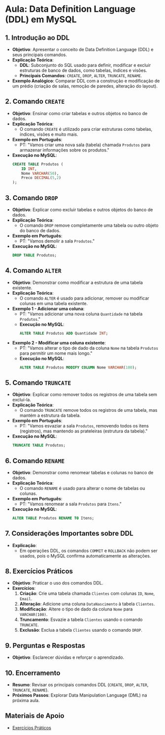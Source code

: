 # Aula: Data Definition Language (DDL) em MySQL

## 1. Introdução ao DDL
- **Objetivo**: Apresentar o conceito de Data Definition Language (DDL) e seus principais comandos.
- **Explicação Teórica**:
  - **DDL**: Subconjunto do SQL usado para definir, modificar e excluir estruturas de banco de dados, como tabelas, índices e visões.
  - **Principais Comandos**: `CREATE`, `DROP`, `ALTER`, `TRUNCATE`, `RENAME`.
- **Exemplo Analógico**: Comparar DDL com a construção e modificação de um prédio (criação de salas, remoção de paredes, alteração do layout).

## 2. Comando `CREATE`
- **Objetivo**: Ensinar como criar tabelas e outros objetos no banco de dados.
- **Explicação Teórica**:
  - O comando `CREATE` é utilizado para criar estruturas como tabelas, índices, visões e muito mais.
- **Exemplo em Português**:
  - PT: "Vamos criar uma nova sala (tabela) chamada `Produtos` para armazenar informações sobre os produtos."
- **Execução no MySQL**:
  ```sql
  CREATE TABLE Produtos (
      ID INT,
      Nome VARCHAR(50),
      Preco DECIMAL(5,2)
  );
  ```

## 3. Comando `DROP`
- **Objetivo**: Explicar como excluir tabelas e outros objetos do banco de dados.
- **Explicação Teórica**:
  - O comando `DROP` remove completamente uma tabela ou outro objeto do banco de dados.
- **Exemplo em Português**:
  - PT: "Vamos demolir a sala `Produtos`."
- **Execução no MySQL**:
  ```sql
  DROP TABLE Produtos;
  ```

## 4. Comando `ALTER`
- **Objetivo**: Demonstrar como modificar a estrutura de uma tabela existente.
- **Explicação Teórica**:
  - O comando `ALTER` é usado para adicionar, remover ou modificar colunas em uma tabela existente.
- **Exemplo 1 - Adicionar uma coluna**:
  - PT: "Vamos adicionar uma nova coluna `Quantidade` na tabela `Produtos`."
  - **Execução no MySQL**:
    ```sql
    ALTER TABLE Produtos ADD Quantidade INT;
    ```
- **Exemplo 2 - Modificar uma coluna existente**:
  - PT: "Vamos alterar o tipo de dado da coluna `Nome` na tabela `Produtos` para permitir um nome mais longo."
  - **Execução no MySQL**:
    ```sql
    ALTER TABLE Produtos MODIFY COLUMN Nome VARCHAR(100);
    ```

## 5. Comando `TRUNCATE`
- **Objetivo**: Explicar como remover todos os registros de uma tabela sem excluí-la.
- **Explicação Teórica**:
  - O comando `TRUNCATE` remove todos os registros de uma tabela, mas mantém a estrutura da tabela.
- **Exemplo em Português**:
  - PT: "Vamos esvaziar a sala `Produtos`, removendo todos os itens (registros), mas mantendo as prateleiras (estrutura da tabela)."
- **Execução no MySQL**:
  ```sql
  TRUNCATE TABLE Produtos;
  ```

## 6. Comando `RENAME`
- **Objetivo**: Demonstrar como renomear tabelas e colunas no banco de dados.
- **Explicação Teórica**:
  - O comando `RENAME` é usado para alterar o nome de tabelas ou colunas.
- **Exemplo em Português**:
  - PT: "Vamos renomear a sala `Produtos` para `Itens`."
- **Execução no MySQL**:
  ```sql
  ALTER TABLE Produtos RENAME TO Itens;
  ```

## 7. Considerações Importantes sobre DDL
- **Explicação**:
  - Em operações DDL, os comandos `COMMIT` e `ROLLBACK` não podem ser usados, pois o MySQL confirma automaticamente as alterações.

## 8. Exercícios Práticos
- **Objetivo**: Praticar o uso dos comandos DDL.
- **Exercícios**:
  1. **Criação**: Crie uma tabela chamada `Clientes` com colunas `ID`, `Nome`, `Email`.
  2. **Alteração**: Adicione uma coluna `DataNascimento` à tabela `Clientes`.
  3. **Modificação**: Altere o tipo de dado da coluna `Nome` para `VARCHAR(100)`.
  4. **Truncamento**: Esvazie a tabela `Clientes` usando o comando `TRUNCATE`.
  5. **Exclusão**: Exclua a tabela `Clientes` usando o comando `DROP`.

## 9. Perguntas e Respostas
- **Objetivo**: Esclarecer dúvidas e reforçar o aprendizado.

## 10. Encerramento
- **Resumo**: Revisar os principais comandos DDL (`CREATE`, `DROP`, `ALTER`, `TRUNCATE`, `RENAME`).
- **Próximos Passos**: Explorar Data Manipulation Language (DML) na próxima aula.

## Materiais de Apoio
- [Exercícios Práticos](../exercicios/README.md)
